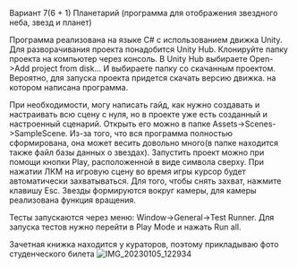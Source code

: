 Вариант 7(6 + 1) Планетарий (программа для отображения звездного неба, звезд и планет)

Программа реализована на языке C# с использованием движка Unity. Для разворачивания проекта понадобится Unity Hub. 
Клонируйте папку проекта на компьютер через консоль. В Unity Hub выбираете Open->Add project from disk... И выбираете папку со скачанным проектом.
Вероятно, для запуска проекта придется скачать версию движка. на котором написана программа.

При необходимости, могу написать гайд, как нужно создавать и настраивать всю сцену с нуля, но в проекте уже есть созданный и настроенный сценарий. 
Открыть его можно в папке Assets->Scenes->SampleScene. 
Из-за того, что вся программа полностью сформирована, она может весить довольно много(в папке находится также файл базы данных о звездах).
Запустить проект можно при помощи кнопки Play, расположенной в виде символа сверху. При нажатии ЛКМ на игровую сцену во время игры курсор будет автоматически захватываться. 
Для того, чтобы снять захват, нажмите клавишу Esc. Звезды формируются вокруг камеры, для камеры реализована функция вращения.

Тесты запускаются через меню: Window->General->Test Runner. Для запуска тестов нужно перейти в Play Mode и нажать Run all.

Зачетная книжка находится у кураторов, поэтому прикладываю фото студенческого билета
![IMG_20230105_122934](https://user-images.githubusercontent.com/102675886/212170209-0ad81236-fcd6-4e14-84eb-b94ac9cb487e.jpg)
